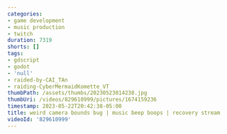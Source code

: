 ```yaml
---
categories:
- game development
- music production
- twitch
duration: 7319
shorts: []
tags:
- gdscript
- godot
- 'null'
- raided-by-CAI_TAn
- raiding-CyberMermaidKomette_VT
thumbPath: /assets/thumbs/20230523014238.jpg
thumbUri: /videos/829610999/pictures/1674159236
timestamp: 2023-05-22T20:42:38-05:00
title: weird camera bounds bug | music beep boops | recovery stream
videoId: '829610999'
---
```

